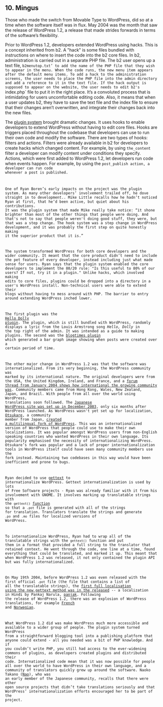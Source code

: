 ## 10. Mingus 

Those who made the switch from Movable Type to WordPress, did so at a time when the software itself was in flux. May 2004 was the month that saw the release of WordPress 1.2, a release that made strides forwards in terms of the software’s flexibility. 

Prior to WordPress 1.2, developers extended WordPress using hacks. This is a concept inherited from b2.  A "hack" is some files bundled with instructions on where to insert the code into the b2 core files. In b2, administration is carried out in a separate PHP file. The b2 user opens up a text file, `b2menutop.txt’ to add the name of the PHP file that they wish to appear in the menu. When the code runs, the new menu item appears after the default menu items. To add a hack to the administration screens, the user needs to place the PHP file into the admin directory and add a reference to it in the text file. If the hack output is supposed to appear on the website, the user needs to edit b2's `index.php` file to put it in the right place. It’s a convoluted process that is intimidating for users uncomfortable editing code. Also, it means that when a user updates b2, they have to save the text file and the index file to ensure that their changes aren’t overwritten, and integrate their changes back into the new files.

The [plugin system](http://core.trac.wordpress.org/changeset/1008) brought dramatic changes. It uses hooks to enable developers to extend WordPress without having to edit core files. Hooks are triggers placed throughout the codebase that developers can use to run their own code and modify the software. There are two types of hooks: filters and actions. Filters were already available in b2 for developers to create hacks which changed content. For example, by using <code>the_content</code> filter a developer can modify content under conditions they specify. Actions, which were first added to WordPress 1.2, let developers run code when events happen. For example, by using the <code>post_publish</strong> action, a developer can run code whenever a post is published.

One of Ryan Boren’s early impacts on the project was the plugin system. As many other developers’ involvement trailed off, he dove straight in to development.. Mike Little recalls how he hadn’t noticed Ryan at first, that he’d been active, but quiet about his contributions. It was the plugin system that made Mike really take notice: “it shone brighter than most of the other things that people were doing. And that's not to say that people weren't doing good stuff, they were, but that was a step change. The hook system was a step change in WordPress development, and it was probably the first step on quite honestly making it the superior product that it is.”

The system transformed WordPress for both core developers and the wider community. It meant that the core product didn’t need to include the pet feature of every developer, instead including just what made sense for users. Ryan says that the plugin system enabled the core developers to implement the 80/20 rule: "Is this useful to 80% of our users? If not, try it in a plugin." Unlike hacks, which involved making edits to core files, plugins could be dropped into a directory in a user's WordPress install. Non-technical users were able to extend their blogs without having to mess around with PHP. The barrier to entry around extending WordPress inched lower.

The first plugin was the <a href=“https://core.trac.wordpress.org/changeset/1340”>Hello Dolly plugin</a>. The plugin, which is still bundled with WordPress, randomly displays a lyric from the Louis Armstrong song _Hello, Dolly_ in the top right of the admin. It was intended as a guide to making plugins. The second was the [blogtimes plugin](http://wordpress.org/plugins/blogtimes/) which generated a bar graph image showing when posts were created over a certain period of time.


The other major change in WordPress 1.2 was that the software was internationalized. From its very beginning, the WordPress community was marked by its international nature. The original developers were from the USA, the United Kingdom, Ireland, and France, and a [forum thread from January 2004 shows how international the growing community was](http://wordpress.org/support/topic/world-domination-?replies=43). Community members came from Hong Kong, Wales, New Zealand, Japan, and Brazil. With people from all over the world using WordPress, translations soon followed. The [Japanese WordPress site was set up in December 2003](http://web.archive.org/web/20031205101812/http://wordpress.xwd.jp/), only six months after WordPress launched. As WordPress wasn't yet set up for localization, [Otsukare](http://profiles.wordpress.org/otsukare), a community member from Japan, [created a multilingual fork of WordPress](http://wordpress.org/support/topic/localization-help-needed?replies=102). This was an internationalized version of WordPress that people could use to make their own localizations. It was popular amongst WordPress users from non-English speaking countries who wanted WordPress in their own language. Its popularity emphasised the necessity of internationalizing WordPress. Otsukare’s fork was popular and a lack of proper internationalization tools in WordPress itself could have seen many community members use the fork instead. Maintaining two codebases in this way would have been inefficient and prone to bugs. 

Ryan decided to use [gettext](http://www.gnu.org/software/gettext/) to internationalize WordPress. Gettext internationalization is used by lots of Free Software projects - Ryan was already familiar with it from his involvement with GNOME. It involves marking up translatable strings with the `gettext()` [function](http://codex.wordpress.org/Translating_WordPress#Localization_Technology) so that a `.pot` file is generated with all of the strings for translation. Translators translate the strings and generate `.po` and `.mo` files for localized versions of WordPress. 

To internationalize WordPress, Ryan had to wrap all of the translatable strings with the `gettext()` function and put them in a format that provided a full string to the translator that retained context. He went through the code, one line at a time, found everything that could be translated, and marked it up. This meant that when WordPress 1.2 was released, it not only contained the plugin API but was fully internationalized.


On May 19th 2004, before WordPress 1.2 was even released with the first official `.pot` file (the file that contains a list of all the translatable strings), the [first full localisation using the new gettext method was in the released](http://ma.tt/2004/05/wordpress-in-hindi/) -- a localization in Hindi by Pankaj Narula, [panjak](http://wordpress.org/support/profile/pankaj). Following the release of WordPress 1.2, there was an explosion of WordPress translations, for example [French](http://wordpress.org/support/topic/localizing-wordpress-12-i18n-and-l10n/page/3?replies=69%23post-35436) and [Norwegian](http://wordpress.org/support/topic/localizing-wordpress-12-i18n-and-l10n/page/3?replies=69%23post-35436#post-56422).


What WordPress 1.2 did was make WordPress much more accessible and available to a wider group of people. The plugin system turned WordPress from a straightforward blogging tool into a publishing platform that anyone could extend - all you needed was a bit of PHP knowledge. And if you couldn’t write PHP,  you still had access to the ever-widening commons of plugins, as developers created plugins and distributed their code. Internationalized code mean that it was now possible for people all over the world to have WordPress in their own language, and a community of translators quickly grew up around the software. Naoko Takano ([Nao](https://profiles.wordpress.org/Nao)), who was an early member of the Japanese community, recalls that there were other open source projects that didn’t take translations seriously and that WordPress’ internationalization efforts encouraged her to be part of the project.

